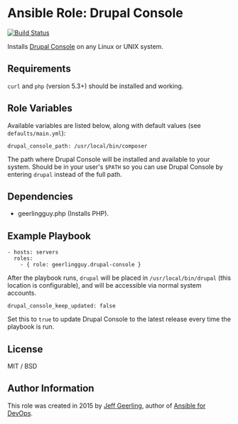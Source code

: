 # Ansible Role: Drupal Console

[![Build Status](https://travis-ci.org/geerlingguy/ansible-role-drupal-console.svg?branch=master)](https://travis-ci.org/geerlingguy/ansible-role-drupal-console)

Installs [Drupal Console](http://drupalconsole.com/) on any Linux or UNIX system.

## Requirements

`curl` and `php` (version 5.3+) should be installed and working.

## Role Variables

Available variables are listed below, along with default values (see `defaults/main.yml`):

    drupal_console_path: /usr/local/bin/composer

The path where Drupal Console will be installed and available to your system. Should be in your user's `$PATH` so you can use Drupal Console by entering `drupal` instead of the full path.

## Dependencies

  - geerlingguy.php (Installs PHP).

## Example Playbook

    - hosts: servers
      roles:
        - { role: geerlingguy.drupal-console }

After the playbook runs, `drupal` will be placed in `/usr/local/bin/drupal` (this location is configurable), and will be accessible via normal system accounts.

    drupal_console_keep_updated: false

Set this to `true` to update Drupal Console to the latest release every time the playbook is run.

## License

MIT / BSD

## Author Information

This role was created in 2015 by [Jeff Geerling](http://jeffgeerling.com/), author of [Ansible for DevOps](http://ansiblefordevops.com/).
